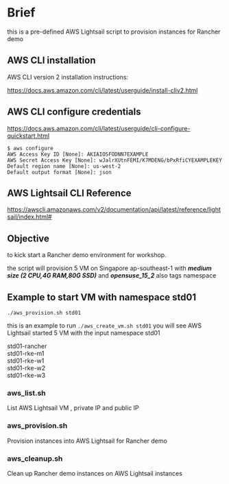 # Brief
this is a pre-defined AWS Lightsail script to provision instances for Rancher demo 

## AWS CLI installation 

AWS CLI version 2 installation instructions:

https://docs.aws.amazon.com/cli/latest/userguide/install-cliv2.html


## AWS CLI configure credentials
https://docs.aws.amazon.com/cli/latest/userguide/cli-configure-quickstart.html 

```
$ aws configure
AWS Access Key ID [None]: AKIAIOSFODNN7EXAMPLE
AWS Secret Access Key [None]: wJalrXUtnFEMI/K7MDENG/bPxRfiCYEXAMPLEKEY
Default region name [None]: us-west-2
Default output format [None]: json
```

## AWS Lightsail CLI Reference
https://awscli.amazonaws.com/v2/documentation/api/latest/reference/lightsail/index.html#


## Objective
to kick start a Rancher demo environment for workshop.

the script will provision 5 VM on Singapore ap-southeast-1 with ***medium size (2 CPU,4G RAM,80G SSD)*** and ***opensuse_15_2*** also tags namespace 

## Example to start VM with namespace std01

```
./aws_provision.sh std01
```

this is an example to run `./aws_create_vm.sh std01`
you will see AWS Lightsail started 5 VM with the input namespace std01

std01-rancher \
std01-rke-m1 \
std01-rke-w1 \
std01-rke-w2 \
std01-rke-w3 

### aws_list.sh

List AWS Lightsail VM , private IP and public IP

### aws_provision.sh

Provision instances into AWS Lightsail for Rancher demo

### aws_cleanup.sh

Clean up Rancher demo instances on AWS Lightsail instances

